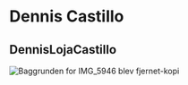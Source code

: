# Dennis Castillo 
## DennisLojaCastillo

![Baggrunden for IMG_5946 blev fjernet-kopi](https://user-images.githubusercontent.com/55577545/215462530-c881e34a-1363-4584-9410-b36a415cecfd.png=450)

